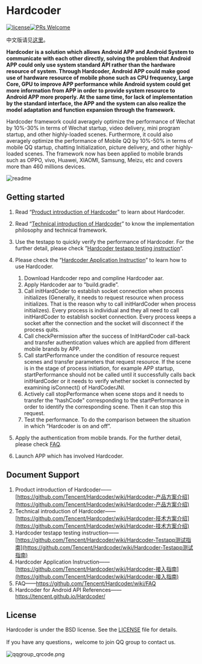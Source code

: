 # Hardcoder

[![license](http://img.shields.io/badge/license-BSD3-brightgreen.svg?style=flat)](https://github.com/Tencent/tinker/blob/master/LICENSE)[![PRs Welcome](https://img.shields.io/badge/PRs-welcome-brightgreen.svg)](https://github.com/Tencent/tinker/pulls)



中文版请见[这里](https://github.com/Tencent/Hardcoder/wiki/Home)。



**Hardcoder is a solution which allows Android APP and Android System to communicate with each other directly, solving the problem that Android APP could only use system standard API rather than the hardware resource of system. Through Hardcoder, Android APP could make good use of hardware resource of mobile phone such as CPU frequency, Large Core, GPU to improve APP performance while Android system could get more information from APP in order to provide system resource to Android APP more properly. At the same time, for lack of implementation by the standard interface, the APP and the system can also realize the model adaptation and function expansion through the framework.**



Hardcoder framework could averagely optimize the performance of Wechat by 10%-30% in terms of Wechat startup, video delivery, mini program startup, and other highly-loaded scenes. Furthermore, it could also averagely optimize the performance of Mobile QQ by 10%-50% in terms of mobile QQ startup, chatting Initialization, picture delivery, and other highly-loaded scenes. The framework now has been applied to mobile brands such as OPPO, vivo, Huawei, XIAOMI, Samsung, Meizu, etc and covers more than 460 millions devices.

![readme](https://github.com/Tencent/Hardcoder/wiki/images/readme.jpg)



## Getting started

1.  Read “[Product introduction of Hardcoder](https://github.com/Tencent/Hardcoder/wiki/Hardcoder-产品方案介绍)” to learn about Hardcoder.

2. Read “[Technical introduction of Hardcoder](https://github.com/Tencent/Hardcoder/wiki/Hardcoder-技术方案介绍)” to know the implementation philosophy and technical framework.

3. Use the testapp to quickly verify the performance of Hardcoder. For the further detail, please check ”[Hardcoder testapp testing instruction](https://github.com/Tencent/Hardcoder/wiki/Hardcoder-Testapp测试指南)“.

4. Please check the “[Hardcoder Application Instruction](https://github.com/Tencent/Hardcoder/wiki/Hardcoder-接入指南)” to learn how to use Hardcoder.

   1. Download Hardcoder repo and compline Hardcoder aar.
   2. Apply Hardcoder aar to “build.gradle”.
   3. Call initHardCoder to establish socket connection when process initializes (Generally, it needs to request resource when process initializes. That is the reason why to call initHardCoder when process initializes). Every process is individual and they all need to call initHardCoder to establish socket connection. Every process keeps a socket after the connection and the socket will disconnect if the process quits.
   4. Call checkPermission after the success of InitHardCoder call-back and transfer authentication values which are applied from different mobile brands by APP.
   5. Call startPerformance under the condition of resource request scenes and transfer parameters that request resource. If the scene is in the stage of process initiation, for example APP startup, startPerformance should not be called until it successfully calls back initHardCoder or it needs to verify whether socket is connected by examining isConnect() of HardCoderJNI.
   6. Actively call stopPerformance when scene stops and it needs to transfer the “hashCode" corresponding to the startPerformance in order to identify the corresponding scene. Then it can stop this request.
   7. Test the performance. To do the comparison between the situation in which “Hardcoder is on and  off”.

5. Apply the authentication from mobile brands. For the further detail, please check [FAQ](https://github.com/Tencent/Hardcoder/wiki/FAQ).

6. Launch APP which has involved Hardcoder.

   

## Document Support

1. Product introduction of Hardcoder——[https://github.com/Tencent/Hardcoder/wiki/Hardcoder-产品方案介绍](https://github.com/Tencent/Hardcoder/wiki/Hardcoder-产品方案介绍)
2. Technical introduction of Hardcoder——[https://github.com/Tencent/Hardcoder/wiki/Hardcoder-技术方案介绍](https://github.com/Tencent/Hardcoder/wiki/Hardcoder-技术方案介绍)
3. Hardcoder testapp testing instruction——[https://github.com/Tencent/Hardcoder/wiki/Hardcoder-Testapp测试指南](https://github.com/Tencent/Hardcoder/wiki/Hardcoder-Testapp测试指南)
4. Hardcoder Application Instruction——[https://github.com/Tencent/Hardcoder/wiki/Hardcoder-接入指南](https://github.com/Tencent/Hardcoder/wiki/Hardcoder-接入指南)
5. FAQ——https://github.com/Tencent/Hardcoder/wiki/FAQ
6. Hardcoder for Android API References——https://tencent.github.io/Hardcoder/




## License

Hardcoder is under the BSD license. See the [LICENSE](https://github.com/Tencent/Hardcoder/blob/master/LICENSE) file for details.



If you have any questions，welcome to join QQ group to contact us.

![qqgroup_qrcode.png](https://github.com/Tencent/Hardcoder/wiki/images/qqgroup_qrcode.png)